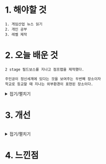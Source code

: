 # 1. 해야할 것
```
1. 게임산업 뉴스 읽기
2. 개인 공부
3. 레벨 제작
```



# 2. 오늘 배운 것
```
2 stage 필드보스를 지나고 점프맵을 제작했다.

주인공이 정신세계에 있다는 것을 보여주는 두번째 장소이자
학교로 등교할 때 지나는 외부환경이 표현된 장소이다.
```
<details>
<summary>접기/펼치기</summary>

![image](https://github.com/JM94Ent/TIL-WIL/assets/143363550/d8a5a935-fd06-43e8-b054-e12623b99f76)

</details>



# 3. 개선
```

```
<details>
<summary>접기/펼치기</summary>


</details>



# 4. 느낀점
```

```


